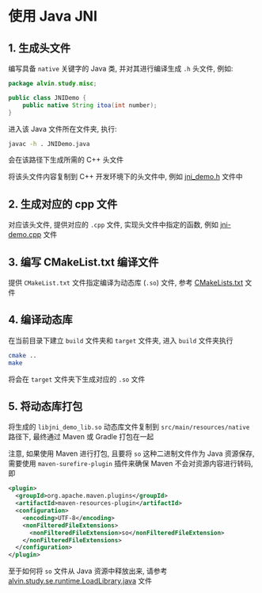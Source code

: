 # 使用 Java JNI

## 1. 生成头文件

编写具备 `native` 关键字的 Java 类, 并对其进行编译生成 `.h` 头文件, 例如:

```java
package alvin.study.misc;

public class JNIDemo {
    public native String itoa(int number);
}
```

进入该 Java 文件所在文件夹, 执行:

```bash
javac -h . JNIDemo.java
```

会在该路径下生成所需的 C++ 头文件

将该头文件内容复制到 C++ 开发环境下的头文件中, 例如 [jni_demo.h](./jni_demo.h) 文件中

## 2. 生成对应的 cpp 文件

对应该头文件, 提供对应的 `.cpp` 文件, 实现头文件中指定的函数, 例如 [jni-demo.cpp](./jni_demo.cpp) 文件

## 3. 编写 CMakeList.txt 编译文件

提供 `CMakeList.txt` 文件指定编译为动态库 (`.so`) 文件, 参考 [CMakeLists.txt](./CMakeLists.txt) 文件

## 4. 编译动态库

在当前目录下建立 `build` 文件夹和 `target` 文件夹, 进入 `build` 文件夹执行

```bash
cmake ..
make
```

将会在 `target` 文件夹下生成对应的 `.so` 文件

## 5. 将动态库打包

将生成的 `libjni_demo_lib.so` 动态库文件复制到 `src/main/resources/native` 路径下, 最终通过 Maven 或 Gradle 打包在一起

注意, 如果使用 Maven 进行打包, 且要将 `so` 这种二进制文件作为 Java 资源保存, 需要使用 `maven-surefire-plugin` 插件来确保
Maven 不会对资源内容进行转码, 即

```xml
<plugin>
  <groupId>org.apache.maven.plugins</groupId>
  <artifactId>maven-resources-plugin</artifactId>
  <configuration>
    <encoding>UTF-8</encoding>
    <nonFilteredFileExtensions>
      <nonFilteredFileExtension>so</nonFilteredFileExtension>
    </nonFilteredFileExtensions>
  </configuration>
</plugin>
```

至于如何将 `so` 文件从 Java 资源中释放出来,
请参考 [alvin.study.se.runtime.LoadLibrary.java](../src/main/java/alvin/study/misc/LoadLibrary.java) 文件
